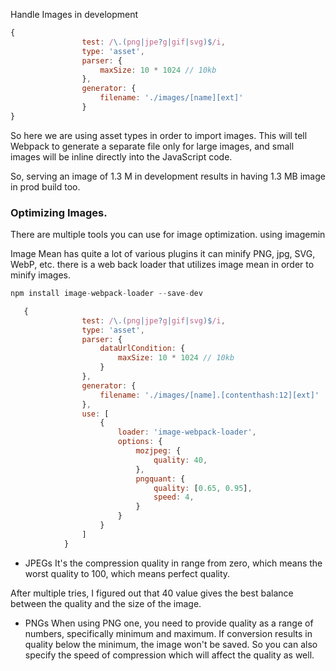 Handle Images in development

```js
{
                test: /\.(png|jpe?g|gif|svg)$/i,
                type: 'asset',
                parser: {
                    maxSize: 10 * 1024 // 10kb
                },
                generator: {
                    filename: './images/[name][ext]'
                }
}
```

So here we are using asset types in order to import images.
This will tell Webpack to generate a separate file only for large images, and small images will be inline directly into the JavaScript code.

So, serving an image of 1.3 M in development results in having 1.3 MB image in prod build too.

### Optimizing Images.
There are multiple tools you can use for image optimization.
using imagemin

Image Mean has quite a lot of various plugins it can minify PNG, jpg, SVG, WebP, etc.
there is a web back loader that utilizes image mean in order to minify images.

```js
npm install image-webpack-loader --save-dev
```

```js
   {
                test: /\.(png|jpe?g|gif|svg)$/i,
                type: 'asset',
                parser: {
                    dataUrlCondition: {
                        maxSize: 10 * 1024 // 10kb
                    }
                },
                generator: {
                    filename: './images/[name].[contenthash:12][ext]'
                },
                use: [
                    {
                        loader: 'image-webpack-loader',
                        options: {
                            mozjpeg: {
                                quality: 40,
                            },
                            pngquant: {
                                quality: [0.65, 0.95],
                                speed: 4,
                            }
                        }
                    }
                ]
            }
```

- JPEGs
It's the compression quality in range from zero, which means the worst quality to 100, which means perfect quality.

After multiple tries, I figured out that 40 value gives the best balance between the quality and the size of the image.

- PNGs
When using PNG one, you need to provide quality as a range of numbers, specifically minimum and maximum.
If conversion results in quality below the minimum, the image won't be saved.
So you can also specify the speed of compression which will affect the quality as well.